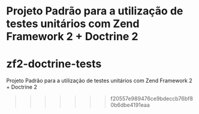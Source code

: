 
Projeto Padrão para a utilização de testes unitários com Zend Framework 2 + Doctrine 2
=======
zf2-doctrine-tests
==================

Projeto Padrão para a utilização de testes unitários com Zend Framework 2 + Doctrine 2
>>>>>>> f20557e989476ce9bdeccb76bf80b6dbe4191eaa
